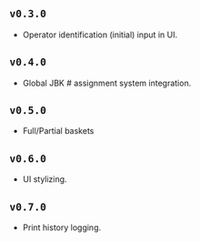 
## `v0.3.0`
- Operator identification (initial) input in UI.

## `v0.4.0`
- Global JBK # assignment system integration.

## `v0.5.0`
- Full/Partial baskets

## `v0.6.0`
- UI stylizing.

## `v0.7.0`
- Print history logging.
